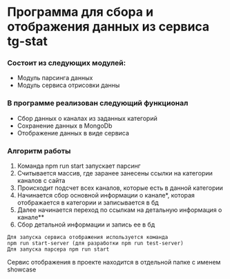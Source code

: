 # Программа для сбора и отображения данных из сервиса tg-stat


### Состоит из следующих модулей: 
* Модуль парсинга данных
* Модуль сервиса отрисовки данны


### В программе реализован следующий функционал
* Сбор данных о каналах из заданных категорий
* Сохранение данных в MongoDb
* Отображение данных в виде сервиса

### Алгоритм работы
1. Команда npm run start запускает парсинг
2. Считывается массив, где заранее занесены ссылки на категории каналов с сайта
3. Происходит подсчет всех каналов, которые есть в данной категории
4. Начинается сбор основной информации о канале*, которая отображается в категории и записывается в бд
5. Далее начинается переход по ссылкам на детальную информация о канале**
6. Сбор детальной информации и запись ее в бд

``` 
Для запуска сервиса отображения используется команда
npm run start-server (для разработки npm run test-server)
Для запуска парсера npm run start
```

Сервис отображения в проекте находится в отдельной папке с именем showcase
